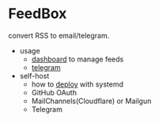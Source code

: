 # FeedBox

convert RSS to email/telegram.

- usage
	- [dashboard](https://feedbox.h11.io) to manage feeds
	- [telegram](https://t.me/FeedBoxBot)
- self-host
	- how to [deploy](https://github.com/dhcmrlchtdj/feedbox/blob/master/DEPLOYMENT.md) with systemd
	- GitHub OAuth
	- MailChannels(Cloudflare) or Mailgun
	- Telegram
